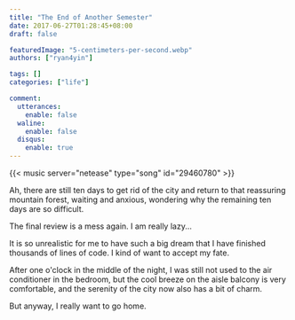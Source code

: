 ```yaml
---
title: "The End of Another Semester"
date: 2017-06-27T01:28:45+08:00
draft: false

featuredImage: "5-centimeters-per-second.webp"
authors: ["ryan4yin"]

tags: []
categories: ["life"]

comment:
  utterances:
    enable: false
  waline:
    enable: false
  disqus:
    enable: true
---
```


<!-- Love Story - The Piano Guys -->

{{< music server="netease" type="song" id="29460780" >}}

Ah, there are still ten days to get rid of the city and return to that reassuring mountain
forest, waiting and anxious, wondering why the remaining ten days are so difficult.

The final review is a mess again. I am really lazy...

It is so unrealistic for me to have such a big dream that I have finished thousands of
lines of code. I kind of want to accept my fate.

After one o'clock in the middle of the night, I was still not used to the air conditioner
in the bedroom, but the cool breeze on the aisle balcony is very comfortable, and the
serenity of the city now also has a bit of charm.

But anyway, I really want to go home.
